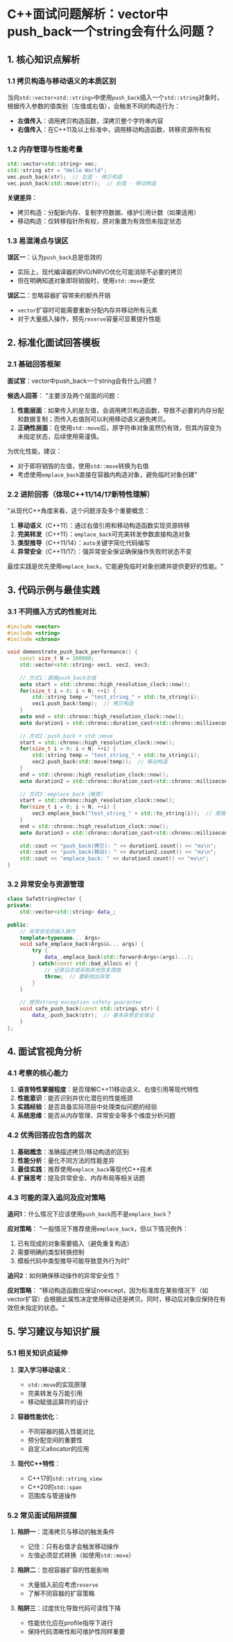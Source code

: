
# C++面试问题解析：vector中push_back一个string会有什么问题？
## 1. 核心知识点解析
### 1.1 拷贝构造与移动语义的本质区别

当向`std::vector<std::string>`中使用`push_back`插入一个`std::string`对象时，根据传入参数的值类别（左值或右值），会触发不同的构造行为：

- **左值传入**：调用拷贝构造函数，深拷贝整个字符串内容
- **右值传入**：在C++11及以上标准中，调用移动构造函数，转移资源所有权

### 1.2 内存管理与性能考量

```cpp
std::vector<std::string> vec;
std::string str = "Hello World";
vec.push_back(str);  // 左值 - 拷贝构造
vec.push_back(std::move(str));  // 右值 - 移动构造
```

**关键差异**：
- 拷贝构造：分配新内存、复制字符数据、维护引用计数（如果适用）
- 移动构造：仅转移指针所有权，原对象置为有效但未指定状态

### 1.3 易混淆点与误区

**误区一**：认为`push_back`总是低效的
- 实际上，现代编译器的RVO/NRVO优化可能消除不必要的拷贝
- 但在明确知道对象即将销毁时，使用`std::move`更优

**误区二**：忽略容器扩容带来的额外开销
- `vector`扩容时可能需要重新分配内存并移动所有元素
- 对于大量插入操作，预先`reserve`容量可显著提升性能

## 2. 标准化面试回答模板

### 2.1 基础回答框架

**面试官**：vector中push_back一个string会有什么问题？

**候选人回答**：
"主要涉及两个层面的问题：

1. **性能层面**：如果传入的是左值，会调用拷贝构造函数，导致不必要的内存分配和数据复制；而传入右值则可以利用移动语义避免拷贝。
2. **正确性层面**：在使用`std::move`后，原字符串对象虽然仍有效，但其内容变为未指定状态，后续使用需谨慎。

为优化性能，建议：
- 对于即将销毁的左值，使用`std::move`转换为右值
- 考虑使用`emplace_back`直接在容器内构造对象，避免临时对象创建"

### 2.2 进阶回答（体现C++11/14/17新特性理解）

"从现代C++角度来看，这个问题涉及多个重要概念：

1. **移动语义**（C++11）：通过右值引用和移动构造函数实现资源转移
2. **完美转发**（C++11）：`emplace_back`可完美转发参数直接构造对象
3. **类型推导**（C++11/14）：`auto`关键字简化代码编写
4. **异常安全**（C++11/17）：强异常安全保证确保操作失败时状态不变

最佳实践是优先使用`emplace_back`，它能避免临时对象创建并提供更好的性能。"

## 3. 代码示例与最佳实践

### 3.1 不同插入方式的性能对比

```cpp
#include <vector>
#include <string>
#include <chrono>

void demonstrate_push_back_performance() {
    const size_t N = 100000;
    std::vector<std::string> vec1, vec2, vec3;
    
    // 方式1：直接push_back左值
    auto start = std::chrono::high_resolution_clock::now();
    for(size_t i = 0; i < N; ++i) {
        std::string temp = "test_string_" + std::to_string(i);
        vec1.push_back(temp);  // 拷贝构造
    }
    auto end = std::chrono::high_resolution_clock::now();
    auto duration1 = std::chrono::duration_cast<std::chrono::milliseconds>(end - start);
    
    // 方式2：push_back + std::move
    start = std::chrono::high_resolution_clock::now();
    for(size_t i = 0; i < N; ++i) {
        std::string temp = "test_string_" + std::to_string(i);
        vec2.push_back(std::move(temp));  // 移动构造
    }
    end = std::chrono::high_resolution_clock::now();
    auto duration2 = std::chrono::duration_cast<std::chrono::milliseconds>(end - start);
    
    // 方式3：emplace_back（推荐）
    start = std::chrono::high_resolution_clock::now();
    for(size_t i = 0; i < N; ++i) {
        vec3.emplace_back("test_string_" + std::to_string(i));  // 直接构造
    }
    end = std::chrono::high_resolution_clock::now();
    auto duration3 = std::chrono::duration_cast<std::chrono::milliseconds>(end - start);
    
    std::cout << "push_back(拷贝): " << duration1.count() << "ms\n";
    std::cout << "push_back(移动): " << duration2.count() << "ms\n";
    std::cout << "emplace_back: " << duration3.count() << "ms\n";
}
```

### 3.2 异常安全与资源管理

```cpp
class SafeStringVector {
private:
    std::vector<std::string> data_;
    
public:
    // 异常安全的插入操作
    template<typename... Args>
    void safe_emplace_back(Args&&... args) {
        try {
            data_.emplace_back(std::forward<Args>(args)...);
        } catch(const std::bad_alloc& e) {
            // 记录日志或采取其他恢复措施
            throw;  // 重新抛出异常
        }
    }
    
    // 提供strong exception safety guarantee
    void safe_push_back(const std::string& str) {
        data_.push_back(str);  // 基本异常安全保证
    }
};
```

## 4. 面试官视角分析

### 4.1 考察的核心能力

1. **语言特性掌握程度**：是否理解C++11移动语义、右值引用等现代特性
2. **性能意识**：能否识别并优化潜在的性能瓶颈
3. **实践经验**：是否具备实际项目中处理类似问题的经验
4. **系统思维**：能否从内存管理、异常安全等多个维度分析问题

### 4.2 优秀回答应包含的层次

1. **基础概念**：准确描述拷贝/移动构造的区别
2. **性能分析**：量化不同方法的性能差异
3. **最佳实践**：推荐使用`emplace_back`等现代C++技术
4. **扩展思考**：提及异常安全、内存布局等相关话题

### 4.3 可能的深入追问及应对策略

**追问1**：什么情况下应该使用`push_back`而不是`emplace_back`？

**应对策略**：
"一般情况下推荐使用`emplace_back`，但以下情况例外：
1. 已有现成的对象需要插入（避免重复构造）
2. 需要明确的类型转换控制
3. 模板代码中类型推导可能导致意外行为时"

**追问2**：如何确保移动操作的异常安全性？

**应对策略**：
"移动构造函数应保证noexcept，因为标准库在某些情况下（如vector扩容）会根据此属性决定使用移动还是拷贝。同时，移动后对象应保持在有效但未指定的状态。"

## 5. 学习建议与知识扩展

### 5.1 相关知识点延伸

1. **深入学习移动语义**：
   - `std::move`的实现原理
   - 完美转发与万能引用
   - 移动赋值运算符的设计

2. **容器性能优化**：
   - 不同容器的插入性能对比
   - 预分配空间的重要性
   - 自定义allocator的应用

3. **现代C++特性**：
   - C++17的`std::string_view`
   - C++20的`std::span`
   - 范围库与管道操作

### 5.2 常见面试陷阱提醒

1. **陷阱一**：混淆拷贝与移动的触发条件
   - 记住：只有右值才会触发移动操作
   - 左值必须显式转换（如使用`std::move`）

2. **陷阱二**：忽视容器扩容的性能影响
   - 大量插入前应考虑`reserve`
   - 了解不同容器的扩容策略

3. **陷阱三**：过度优化导致代码可读性下降
   - 性能优化应在profile指导下进行
   - 保持代码清晰性和可维护性同样重要

